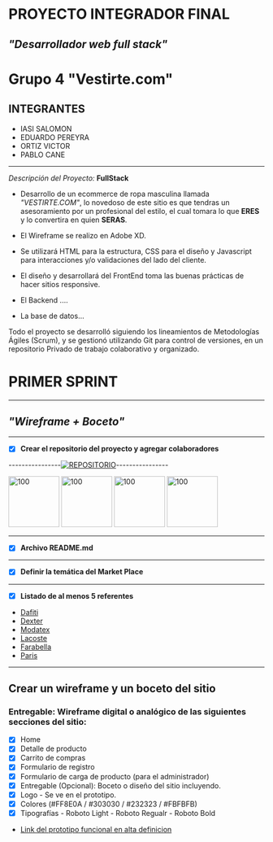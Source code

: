 # PROYECTO INTEGRADOR FINAL
## *"Desarrollador web full stack"*
# Grupo 4 **"Vestirte.com"**
## INTEGRANTES ##
 * IASI SALOMON
 * EDUARDO PEREYRA
 * ORTIZ VICTOR
 * PABLO CANE
___
_Descripción del Proyecto:_
**FullStack**

* Desarrollo de un ecommerce de ropa masculina llamada *"VESTIRTE.COM"*, lo novedoso de este sitio es que tendras un asesoramiento por un profesional del estilo, el cual tomara lo que **ERES** y lo convertira en quien **SERAS**.

* El Wireframe se realizo en Adobe XD. 

* Se utilizará HTML para la estructura, CSS para el diseño y Javascript para interacciones y/o validaciones del lado del cliente.

* El diseño y desarrollará del FrontEnd toma las buenas prácticas de hacer sitios responsive.

* El Backend ....

* La base de datos...

Todo el proyecto se desarrolló siguiendo los lineamientos de Metodologías Ágiles
(Scrum), y se gestionó utilizando Git para control de versiones, en un repositorio Privado de trabajo colaborativo y organizado.

# PRIMER SPRINT
___

## *"Wireframe + Boceto"* 
___

- [X] **Crear el repositorio del proyecto y agregar colaboradores**

----------------[![REPOSITORIO](https://encrypted-tbn0.gstatic.com/images?q=tbn%3AANd9GcQg7DA58ba6iLPx6TkVQQKVwVlZq7kKKB15LX0keknmArJxqU2G&usqp=CAU)](https://github.com/0220CBFSNCN01ARRO/grupo_4_vestirte.git)----------------


<img src="https://avatars3.githubusercontent.com/u/48367845?s=460&u=8516f71273fd0b3fce937695badb043ab4d4be02&v=4" alt="100" width="100"/> <img src="https://avatars0.githubusercontent.com/u/61994490?s=460&v=4" alt="100" width="100"/> <img src="https://avatars0.githubusercontent.com/u/57049891?s=460&u=3479716881907edaf1bbcfa5c0a6b2ac52c2817d&v=4" alt="100" width="100"/> <img src="https://scontent.fros10-1.fna.fbcdn.net/v/t1.0-0/p370x247/1471929_10202612255366375_325120155_n.jpg?_nc_cat=106&_nc_sid=210fed&_nc_eui2=AeGtSanzCAjE3SaVZrXTvd8QtfRGkxUu-Wy19EaTFS75bCNrgWESU4xDtNjB9NddmgvuWbvXJ1vXzgT5bI5G-Q-O&_nc_oc=AQn2es9h07WeVIehOZ6aQ_6aQQUSNfludpDGqLVdP0KG0W5pCA6588A_Ld3lDbAKFPI&_nc_ht=scontent.fros10-1.fna&_nc_tp=6&oh=c4cff4f6738de0dffb11788d1910b241&oe=5EC2529D" alt="100" width="100"/>
___


- [X] **Archivo README.md**
___

- [X] **Definir la temática del Market Place** 
___

- [X] **Listado de al menos 5 referentes**
* [Dafiti](www.dafiti.com.ar)
* [Dexter](https://www.dexter.com.ar)
* [Modatex](https://www.modatex.com.ar)
* [Lacoste](https://www.lacoste.com/ar)
* [Farabella](https://www.falabella.com.ar)
* [Paris](https://www.paris.cl/)
___

## **Crear un wireframe y un boceto del sitio** ##
### **Entregable: Wireframe digital o analógico de las siguientes secciones del sitio:** ###
        
- [x] Home
- [x] Detalle de producto
- [x] Carrito de compras
- [x] Formulario de registro
- [x] Formulario de carga de producto (para el administrador)
- [x] Entregable (Opcional): Boceto o diseño del sitio incluyendo.
- [x] Logo - Se ve en el prototipo. 
- [x] Colores  (#FF8E0A / #303030 / #232323 / #FBFBFB)
- [x] Tipografías - Roboto Light - Roboto Regualr - Roboto Bold

* [Link del prototipo funcional en alta definicion](https://xd.adobe.com/view/f9a30075-a1b7-4b1d-5f66-89cd5c67ec51-8f92/)


